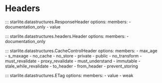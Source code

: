 # Headers

::: starlite.datastructures.ResponseHeader
    options:
        members:
            - documentation_only
            - value

::: starlite.datastructures.headers.Header
    options:
        members:
            - documentation_only

::: starlite.datastructures.CacheControlHeader
    options:
        members:
            - max_age
            - s_maxage
            - no_cache
            - no_store
            - private
            - public
            - no_transform
            - must_revalidate
            - proxy_revalidate
            - must_understand
            - immutable
            - stale_while_revalidate
            - to_header
            - from_header
            - prevent_storing

::: starlite.datastructures.ETag
    options:
        members:
            - value
            - weak
